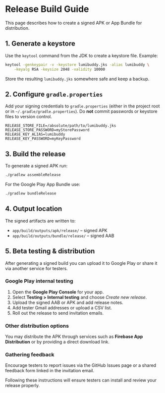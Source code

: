 # Release Build Guide

This page describes how to create a signed APK or App Bundle for distribution.

## 1. Generate a keystore

Use the `keytool` command from the JDK to create a keystore file. Example:

```bash
keytool -genkeypair -v -keystore lumibuddy.jks -alias lumibuddy \
    -keyalg RSA -keysize 2048 -validity 10000
```

Store the resulting `lumibuddy.jks` somewhere safe and keep a backup.

## 2. Configure `gradle.properties`

Add your signing credentials to `gradle.properties` (either in the project root or in `~/.gradle/gradle.properties`).
Do **not** commit passwords or keystore files to version control.

```properties
RELEASE_STORE_FILE=/absolute/path/to/lumibuddy.jks
RELEASE_STORE_PASSWORD=myStorePassword
RELEASE_KEY_ALIAS=lumibuddy
RELEASE_KEY_PASSWORD=myKeyPassword
```

## 3. Build the release

To generate a signed APK run:

```bash
./gradlew assembleRelease
```

For the Google Play App Bundle use:

```bash
./gradlew bundleRelease
```

## 4. Output location

The signed artifacts are written to:

- `app/build/outputs/apk/release/` – signed APK
- `app/build/outputs/bundle/release/` – signed AAB

## 5. Beta testing & distribution

After generating a signed build you can upload it to Google Play or share it via
another service for testers.

### Google Play internal testing

1. Open the **Google Play Console** for your app.
2. Select **Testing > Internal testing** and choose *Create new release*.
3. Upload the signed AAB or APK and add release notes.
4. Add tester Gmail addresses or upload a CSV list.
5. Roll out the release to send invitation emails.

### Other distribution options

You may distribute the APK through services such as **Firebase App
Distribution** or by providing a direct download link.

### Gathering feedback

Encourage testers to report issues via the GitHub Issues page or a shared
feedback form linked in the invitation email.

Following these instructions will ensure testers can install and review your release properly.
